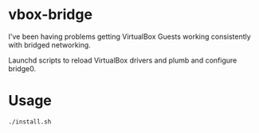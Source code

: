 vbox-bridge
===========

I've been having problems getting VirtualBox Guests working consistently with bridged networking.

Launchd scripts to reload VirtualBox drivers and plumb and configure bridge0.

Usage
=====

	./install.sh


